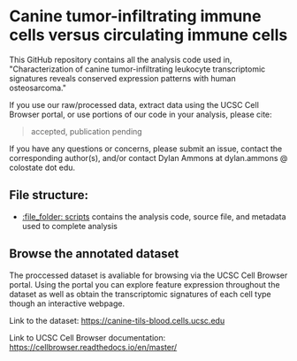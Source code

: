 # Canine tumor-infiltrating immune cells versus circulating immune cells

This GitHub repository contains all the analysis code used in, "Characterization of canine tumor-infiltrating leukocyte transcriptomic signatures reveals conserved expression patterns with human osteosarcoma."

If you use our raw/processed data, extract data using the UCSC Cell Browser portal, or use portions of our code in your analysis, please cite:
> accepted, publication pending

If you have any questions or concerns, please submit an issue, contact the corresponding author(s), and/or contact Dylan Ammons at dylan.ammons @ colostate dot edu.

## File structure:
- [:file\_folder: scripts](/scripts) contains the analysis code, source file, and metadata used to complete analysis

## Browse the annotated dataset
The proccessed dataset is avaliable for browsing via the UCSC Cell Browser portal.
Using the portal you can explore feature expression throughout the dataset as well as obtain the transcriptomic signatures of each cell type though an interactive webpage.

Link to the dataset: https://canine-tils-blood.cells.ucsc.edu

Link to UCSC Cell Browser documentation: https://cellbrowser.readthedocs.io/en/master/





